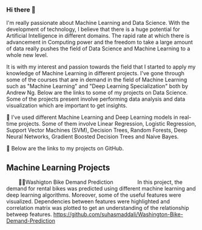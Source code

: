 ### Hi there 👋

I'm really passionate about Machine Learning and Data Science. With the development of technology, I believe that there is a huge potential for Artificial Intelligence in different domains. The rapid rate at which there is advancement in Computing power and the freedom to take a large amount of data really pushes the field of Data Science and Machine Learning to a whole new level. 

It is with my interest and passion towards the field that I started to apply my knowledge of Machine Learning in different projects. I've gone through some of the courses that are in demand in the field of Machine Learning such as "Machine Learning" and "Deep Learning Specialization" both by Andrew Ng. Below are the links to some of my projects on Data Science. Some of the projects present involve performing data analysis and data visualization which are important to get insights. 

🔭 I've used different Machine Learning and Deep Learning models in real-time projects. Some of them involve Linear Regression, Logistic Regression, Support Vector Machines (SVM), Decision Trees, Random Forests, Deep Neural Networks, Gradient Boosted Decision Trees and Naive Bayes. 

🌱 Below are the links to my projects on GitHub. 

## Machine Learning Projects 

&emsp;&emsp; 🚴‍♂️Washigton Bike Demand Prediction
&emsp;&emsp;&emsp;&emsp; In this project, the demand for rental bikes was predicted using different machine learning and deep learning algorithms. Moreover, some of the useful features were visualized. Dependencies between features were highlighted and correlation matrix was plotted to get an understanding of the relationship betweep features. 
  https://github.com/suhasmaddali/Washington-Bike-Demand-Prediction
   
        




<!--
**suhasmaddali/suhasmaddali** is a ✨ _special_ ✨ repository because its `README.md` (this file) appears on your GitHub profile.

Here are some ideas to get you started:

- 🔭 I’m currently working on ...
- 🌱 I’m currently learning ...
- 👯 I’m looking to collaborate on ...
- 🤔 I’m looking for help with ...
- 🔭 I’m currently working on ...
- 💬 Ask me about ...
- 📫 How to reach me: ...
- 😄 Pronouns: ...
- ⚡ Fun fact: ...
-->
